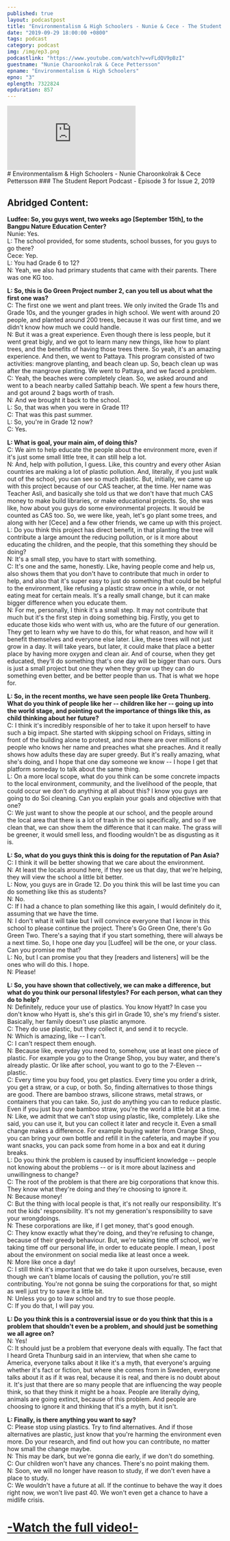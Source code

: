 ```yaml
---
published: true
layout: podcastpost
title: "Environmentalism & High Schoolers - Nunie & Cece - The Student Report Podcast EP. 3"
date: "2019-09-29 18:00:00 +0800"
tags: podcast
category: podcast
img: /img/ep3.png
podcastlink: "https://www.youtube.com/watch?v=vFLdQV9pBzI"
guestname: "Nunie Charoonkolrak & Cece Pettersson"
epname: "Environmentalism & High Schoolers"
epno: "3"
eplength: 7322824  
epduration: 857
---
```

<div class="viddiv"><iframe class="podcastvid" src="https://www.youtube.com/embed/vFLdQV9pBzI" frameborder="0" allow="accelerometer; autoplay; encrypted-media; gyroscope; picture-in-picture" allowfullscreen></iframe></div>
# Environmentalism & High Schoolers - Nunie Charoonkolrak & Cece Pettersson
### The Student Report Podcast - Episode 3
for Issue 2, 2019

Abridged Content:
------
**Ludfee: So, you guys went, two weeks ago [September 15th], to the Bangpu Nature Education Center?**
<br>Nunie: Yes.
<br>L: The school provided, for some students, school busses, for you guys to go there?
<br>Cece: Yep.
<br>L: You had Grade 6 to 12?
<br>N: Yeah, we also had primary students that came with their parents. There was one KG too.

**L: So, this is Go Green Project number 2, can you tell us about what the first one was?**
<br>C: The first one we went and plant trees. We only invited the Grade 11s and Grade 10s, and the younger grades in high school. We went with around 20 people, and planted around 200 trees, because it was our first time, and we didn't know how much we could handle.
<br>N: But it was a great experience. Even though there is less people, but it went great bigly, and we got to learn many new things, like how to plant trees, and the benefits of having those trees there. So yeah, it's an amazing experience. And then, we went to Pattaya. This program consisted of two activities: mangrove planting, and beach clean up. So, beach clean up was after the mangrove planting. We went to Pattaya, and we faced a problem.
<br>C: Yeah, the beaches were completely clean. So, we asked around and went to a beach nearby called Sattahip beach. We spent a few hours there, and got around 2 bags worth of trash.
<br>N: And we brought it back to the school.
<br>L: So, that was when you were in Grade 11?
<br>C: That was this past summer.
<br>L: So, you're in Grade 12 now?
<br>C: Yes.

**L: What is goal, your main aim, of doing this?**
<br>C: We aim to help educate the people about the environment more, even if it's just some small little tree, it can still help a lot.
<br>N: And, help with pollution, I guess. Like, this country and every other Asian countries are making a lot of plastic pollution. And, literally, if you just walk out of the school, you can see so much plastic. But, initially, we came up with this project because of our CAS teacher, at the time. Her name was Teacher Asli, and basically she told us that we don't have that much CAS money to make build libraries, or make educational projects. So, she was like, how about you guys do some environmental projects. It would be counted as CAS too. So, we were like, yeah, let's go plant some trees, and along with her [Cece] and a few other friends, we came up with this project.
<br>L: Do you think this project has direct benefit, in that planting the tree will contribute a large amount the reducing pollution, or is it more about educating the children, and the people, that this something they should be doing?
<br>N: It's a small step, you have to start with something.
<br>C: It's one and the same, honestly. Like, having people come and help us, also shows them that you don't have to contribute that much in order to help, and also that it's super easy to just do something that could be helpful to the environment, like refusing a plastic straw once in a while, or not eating meat for certain meals. It's a really small change, but it can make bigger difference when you educate them.
<br>N: For me, personally, I think it's a small step. It may not contribute that much but it's the first step in doing something big. Firstly, you get to educate those kids who went with us, who are the future of our generation. They get to learn why we have to do this, for what reason, and how will it benefit themselves and everyone else later. Like, these trees will not just grow in a day. It will take years, but later, it could make that place a better place by having more oxygen and clean air. And of course, when they get educated, they'll do something that's one day will be bigger than ours. Ours is just a small project but one they when they grow up they can do something even better, and be better people than us. That is what we hope for.

**L: So, in the recent months, we have seen people like Greta Thunberg. What do you think of people like her -- children like her -- going up into the world stage, and pointing out the importance of things like this, as child thinking about her future?**
<br>C: I think it's incredibly responsible of her to take it upon herself to have such a big impact. She started with skipping school on Fridays, sitting in front of the building alone to protest, and now there are over millions of people who knows her name and preaches what she preaches. And it really shows how adults these day are super greedy. But it's really amazing, what she's doing, and I hope that one day someone we know -- I hope I get that platform someday to talk about the same thing.
<br>L: On a more local scope, what do you think can be some concrete impacts to the local environment, community, and the livelihood of the people, that could occur we don't do anything at all about this? I know you guys are going to do Soi cleaning. Can you explain your goals and objective with that one?
<br>C: We just want to show the people at our school, and the people around the local area that there is a lot of trash in the soi specifically, and so if we clean that, we can show them the difference that it can make. The grass will be greener, it would smell less, and flooding wouldn't be as disgusting as it is.

**L: So, what do you guys think this is doing for the reputation of Pan Asia?**
<br>C: I think it will be better showing that we care about the environment.
<br>N: At least the locals around here, if they see us that day, that we're helping, they will view the school a little bit better.
<br>L: Now, you guys are in Grade 12. Do you think this will be last time you can do something like this as students?
<br>N: No.
<br>C: If I had a chance to plan something like this again, I would definitely do it, assuming that we have the time.
<br>N: I don't what it will take but I will convince everyone that I know in this school to please continue the project. There's Go Green One, there's Go Green Two. There's a saying that if you start something, there will always be a next time. So, I hope one day you [Ludfee] will be the one, or your class. Can you promise me that?
<br>L: No, but I can promise you that they [readers and listeners] will be the ones who will do this. I hope.
<br>N: Please!

**L: So, you have shown that collectively, we can make a difference, but what do you think our personal lifestyles? For each person, what can they do to help?**
<br>N: Definitely, reduce your use of plastics. You know Hyatt? In case you don't know who Hyatt is, she's this girl in Grade 10, she's my friend's sister. Basically, her family doesn't use plastic anymore. 
<br>C: They do use plastic, but they collect it, and send it to recycle.
<br>N: Which is amazing, like -- I can't.
<br>C: I can't respect them enough.
<br>N: Because like, everyday you need to, somehow, use at least one piece of plastic. For example you go to the Orange Shop, you buy water, and there's already plastic. Or like after school, you want to go to the 7-Eleven -- plastic. 
<br>C: Every time you buy food, you get plastics. Every time you order a drink, you get a straw, or a cup, or both. So, finding alternatives to those things are good. There are bamboo straws, silicone straws, metal straws, or containers that you can take. So, just do anything you can to reduce plastic. Even if you just buy one bamboo straw, you're the world a little bit at a time.
<br>N: Like, we admit that we can't stop using plastic, like, completely. Like she said, you can use it, but you can collect it later and recycle it. Even a small change makes a difference. For example buying water from Orange Shop, you can bring your own bottle and refill it in the cafeteria, and maybe if you want snacks, you can pack some from home in a box and eat it during breaks. 
<br>L: Do you think the problem is caused by insufficient knowledge -- people not knowing about the problems --  or is it more about laziness and unwillingness to change?
<br>C: The root of the problem is that there are big corporations that know this. They know what they're doing and they're choosing to ignore it. 
<br>N: Because money!
<br>C: But the thing with local people is that, it's not really our responsibility. It's not the kids' responsibility. It's not my generation's responsibility to save your wrongdoings. 
<br>N: These corporations are like, if I get money, that's good enough.
<br>C: They know exactly what they're doing, and they're refusing to change, because of their greedy behaviour. But, we're taking time off school, we're taking time off our personal life, in order to educate people. I mean, I post about the environment on social media like at least once a week.
<br>N: More like once a day!
<br>C: I still think it's important that we do take it upon ourselves, because, even though we can't blame locals of causing the pollution, you're still contributing. You're not gonna be suing the corporations for that, so might as well just try to save it a little bit.
<br>N: Unless you go to law school and try to sue those people.
<br>C: If you do that, I will pay you.

**L: Do you think this is a controversial issue or do you think that this is a problem that shouldn't even be a problem, and should just be something we all agree on?**
<br>N: Yes!
<br>C: It should just be a problem that everyone deals with equally. The fact that I heard Greta Thunburg said in an interview, that when she came to America, everyone talks about it like it's a myth, that everyone's arguing whether it's fact or fiction, but where she comes from in Sweden, everyone talks about it as if it was real, because it is real, and there is no doubt about it. It's just that there are so many people that are influencing the way people think, so that they think it might be a hoax. People are literally dying, animals are going extinct, because of this problem. And people are choosing to ignore it and thinking that it's a myth, but it isn't. 

**L: Finally, is there anything you want to say?**
<br>C: Please stop using plastics. Try to find alternatives. And if those alternatives are plastic, just know that you're harming the environment even more. Do your research, and find out how you can contribute, no matter how small the change maybe.
<br>N: This may be dark, but we're gonna die early, if we don't do something. 
<br>C: Our children won't have any chances. There's no point making them.
<br>N: Soon, we will no longer have reason to study, if we don't even have a place to study.
<br>C: We wouldn't have a future at all. If the continue to behave the way it does right now, we won't live past 40. We won't even get a chance to have a midlife crisis. 

# [-Watch the full video!-]({{page.podcastlink}})